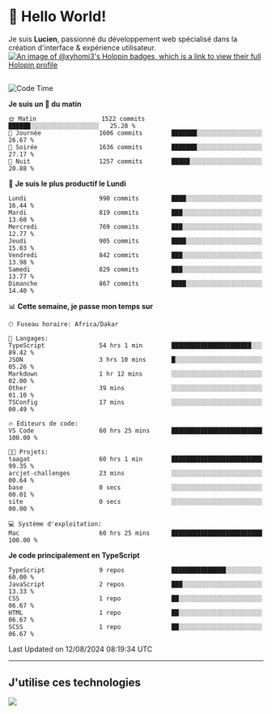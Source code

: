 # 👋 Hello World!

Je suis **Lucien**, passionné du développement web spécialisé dans la création d'interface & expérience utilisateur.
[![An image of @xyhomi3's Holopin badges, which is a link to view their full Holopin profile](https://holopin.me/xyhomi3)](https://holopin.io/@xyhomi3)

##

<!--START_SECTION:waka-->
![Code Time](http://img.shields.io/badge/Code%20Time-1%2C762%20hrs%2041%20mins-blue)

**Je suis un 🐤 du matin** 

```text
🌞 Matin                  1522 commits        ██████░░░░░░░░░░░░░░░░░░░   25.28 % 
🌆 Journée                1606 commits        ███████░░░░░░░░░░░░░░░░░░   26.67 % 
🌃 Soirée                 1636 commits        ███████░░░░░░░░░░░░░░░░░░   27.17 % 
🌙 Nuit                   1257 commits        █████░░░░░░░░░░░░░░░░░░░░   20.88 % 
```
📅 **Je suis le plus productif le Lundi** 

```text
Lundi                    990 commits         ████░░░░░░░░░░░░░░░░░░░░░   16.44 % 
Mardi                    819 commits         ███░░░░░░░░░░░░░░░░░░░░░░   13.60 % 
Mercredi                 769 commits         ███░░░░░░░░░░░░░░░░░░░░░░   12.77 % 
Jeudi                    905 commits         ████░░░░░░░░░░░░░░░░░░░░░   15.03 % 
Vendredi                 842 commits         ███░░░░░░░░░░░░░░░░░░░░░░   13.98 % 
Samedi                   829 commits         ███░░░░░░░░░░░░░░░░░░░░░░   13.77 % 
Dimanche                 867 commits         ████░░░░░░░░░░░░░░░░░░░░░   14.40 % 
```


📊 **Cette semaine, je passe mon temps sur** 

```text
🕑︎ Fuseau horaire: Africa/Dakar

💬 Langages: 
TypeScript               54 hrs 1 min        ██████████████████████░░░   89.42 % 
JSON                     3 hrs 10 mins       █░░░░░░░░░░░░░░░░░░░░░░░░   05.26 % 
Markdown                 1 hr 12 mins        ░░░░░░░░░░░░░░░░░░░░░░░░░   02.00 % 
Other                    39 mins             ░░░░░░░░░░░░░░░░░░░░░░░░░   01.10 % 
TSConfig                 17 mins             ░░░░░░░░░░░░░░░░░░░░░░░░░   00.49 % 

🔥 Éditeurs de code: 
VS Code                  60 hrs 25 mins      █████████████████████████   100.00 % 

🐱‍💻 Projets: 
taagat                   60 hrs 1 min        █████████████████████████   99.35 % 
arcjet-challenges        23 mins             ░░░░░░░░░░░░░░░░░░░░░░░░░   00.64 % 
base                     0 secs              ░░░░░░░░░░░░░░░░░░░░░░░░░   00.01 % 
site                     0 secs              ░░░░░░░░░░░░░░░░░░░░░░░░░   00.00 % 

💻 Système d'exploitation: 
Mac                      60 hrs 25 mins      █████████████████████████   100.00 % 
```

**Je code principalement en TypeScript** 

```text
TypeScript               9 repos             ███████████████░░░░░░░░░░   60.00 % 
JavaScript               2 repos             ███░░░░░░░░░░░░░░░░░░░░░░   13.33 % 
CSS                      1 repo              ██░░░░░░░░░░░░░░░░░░░░░░░   06.67 % 
HTML                     1 repo              ██░░░░░░░░░░░░░░░░░░░░░░░   06.67 % 
SCSS                     1 repo              ██░░░░░░░░░░░░░░░░░░░░░░░   06.67 % 
```




 Last Updated on 12/08/2024 08:19:34 UTC
<!--END_SECTION:waka-->
---

## J'utilise ces technologies

<p align="left">
  <a href="https://skillicons.dev">
    <img src="https://skillicons.dev/icons?i=ts,js,md,scss,tailwind,react,docker,express,astro,vite,nextjs,vercel,figma,ableton" />
  </a>
</p>


